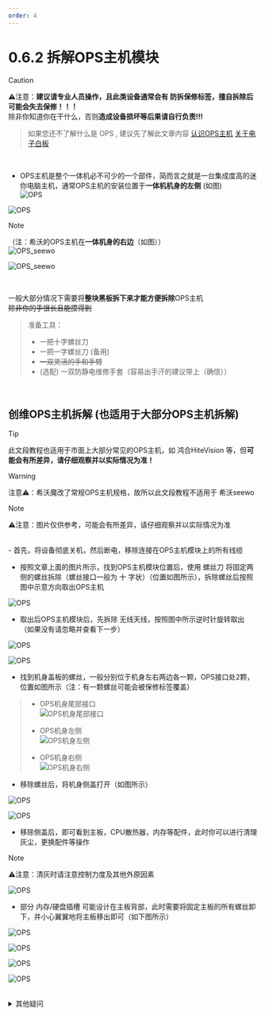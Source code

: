 ```yaml
---
order: 4
---
```


# 0.6.2 拆解OPS主机模块
>[!CAUTION]
 > ⚠注意：**建议请专业人员操作，且此类设备通常会有 防拆保修标签，擅自拆除后可能会失去保修！！！**<br>
 > 除非你知道你在干什么，否则**造成设备损坏等后果请自行负责!!!**

> 如果您还不了解什么是 OPS , 建议先了解此文章内容 [认识OPS主机](https://cnel.smart-teach.cn/faq/Getting-to-Know-OPS)  [关于电子白板](https://cnel.smart-teach.cn/faq/writeboard)
<br>

- OPS主机是整个一体机必不可少的一个部件，简而言之就是一台集成度高的迷你电脑主机，通常OPS主机的安装位置于**一体机机身的左侧** (如图)<br>
![OPS](/images/Disassembly-of-the-OPS-Host-Module/1.jpg)

![OPS](/images/Disassembly-of-the-OPS-Host-Module/2.jpg)
<br>

> [!NOTE]
> （注：希沃的OPS主机在**一体机身的右边**（如图））<br>
> ![OPS_seewo](/images/Disassembly-of-the-OPS-Host-Module/seewo_OPS_1.jpg)
>
> ![OPS_seewo](/images/Disassembly-of-the-OPS-Host-Module/seewo_OPS_2.jpg)

<br>

一般大部分情况下需要将**整块黑板拆下来才能方便拆除**OPS主机<br>
~~除非你的手很长且能摸得到~~

> 准备工具：
> - 一把十字螺丝刀
> - 一把一字螺丝刀 (备用)
> - ~~一双灵活的手和手臂~~
> - (选配) 一双防静电维修手套（容易出手汗的建议带上（确信））
<br>

## 创维OPS主机拆解 (也适用于大部分OPS主机拆解)

> [!TIP]
> 此文段教程也适用于市面上大部分常见的OPS主机，如 鸿合HiteVision 等，但**可能会有所差异，请仔细观察并以实际情况为准！** <br>

> [!WARNING]
> 注意⚠：希沃魔改了常规OPS主机规格，故所以此文段教程不适用于 希沃seewo

> [!NOTE]
> ⚠注意：图片仅供参考，可能会有所差异，请仔细观察并以实际情况为准
<br>
- 首先，将设备彻底关机，然后断电，移除连接在OPS主机模块上的所有线缆<br>

- 按照文章上面的图片所示，找到OPS主机模块位置后，使用 螺丝刀 将固定两侧的螺丝拆除（螺丝接口一般为 十 字状）（位置如图所示），拆除螺丝后按照图中示意方向取出OPS主机<br>

![OPS](/images/Disassembly-of-the-OPS-Host-Module/3.png)
<br>

- 取出后OPS主机模块后，先拆除 无线天线，按照图中所示逆时针旋转取出（如果没有请忽略并查看下一步）<br>

![OPS](/images/Disassembly-of-the-OPS-Host-Module/5.jpg)

![OPS](/images/Disassembly-of-the-OPS-Host-Module/4.jpg)

- 找到机身盖板的螺丝，一般分别位于机身左右两边各一颗，OPS接口处2颗，位置如图所示（注：有一颗螺丝可能会被保修标签覆盖）<br>
>
> - OPS机身尾部接口<br>
> ![OPS机身尾部接口](/images/Disassembly-of-the-OPS-Host-Module/6.jpg)<br>
>
> - OPS机身左侧<br>
> ![OPS机身左侧](/images/Disassembly-of-the-OPS-Host-Module/7.jpg)<br>
>
> - OPS机身右侧<br>
> ![OPS机身右侧](/images/Disassembly-of-the-OPS-Host-Module/8.jpg)<br>

- 移除螺丝后，将机身侧盖打开（如图所示）<br>

![OPS](/images/Disassembly-of-the-OPS-Host-Module/9.jpg)

![OPS](/images/Disassembly-of-the-OPS-Host-Module/10.jpg)
<br>

- 移除侧盖后，即可看到主板，CPU散热器，内存等配件，此时你可以进行清理灰尘，更换配件等操作<br>

> [!NOTE]
> ⚠注意：清灰时请注意控制力度及其他外原因素

![OPS](/images/Disassembly-of-the-OPS-Host-Module/11.jpg)
<br>

- 部分 内存/硬盘插槽 可能设计在主板背部，此时需要将固定主板的所有螺丝卸下，并小心翼翼地将主板移出即可（如下图所示）

![OPS](/images/Disassembly-of-the-OPS-Host-Module/12.jpg)

![OPS](/images/Disassembly-of-the-OPS-Host-Module/13.jpg)

![OPS](/images/Disassembly-of-the-OPS-Host-Module/14.jpg)

![OPS](/images/Disassembly-of-the-OPS-Host-Module/15.jpg)

<br>

<details>

<summary>其他疑问</summary>

> - 如何安装回原样？
>
> ~~请将本文段步骤倒着看一遍（~~

</details>